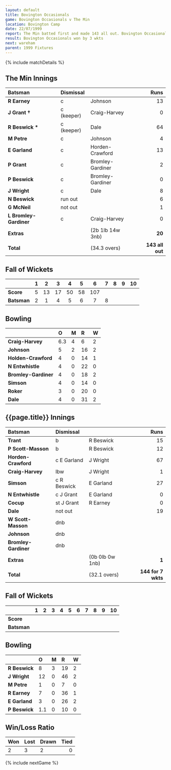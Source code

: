 ```yaml
---
layout: default
title: Bovington Occasionals
game: Bovington Occasionals v The Min
location: Bovington Camp
date: 22/07/1999
report: The Min batted first and made 143 all out. Bovington Occasionals replied with 144 for 7 wkts
result: Bovington Occasionals won by 3 wkts
next: wareham
parent: 1999 Fixtures
---
```


{% include matchDetails %}


## The Min Innings

| Batsman | Dismissal |  | Runs |
|:---|:---|---|---:|
| **R Earney** | c | Johnson | 13 |
| **J Grant &#8224;** | c (keeper) | Craig-Harvey | 0 |
| **R Beswick &#42;** | c (keeper) | Dale | 64 |
| **M Petre** | c | Johnson | 4 |
| **E Garland** | c | Horden-Crawford | 13 |
| **P Grant** | c | Bromley-Gardiner | 2 |
| **P Beswick** | c | Bromley-Gardiner | 0 |
| **J Wright** | c | Dale | 8 |
| **N Beswick** | run out |  | 6 |
| **G McNeil** | not out |  | 1 |
| **L Bromley-Gardiner** | c | Craig-Harvey | 0 |
| **Extras** | | (2b 1lb 14w 3nb) | **20** |
| **Total** | | (34.3 overs) | **143 all out** |

## Fall of Wickets

| | 1 | 2 | 3 | 4 | 5 | 6 | 7 | 8 | 9 | 10 |
|---|:---:|:---:|:---:|:---:|:---:|:---:|:---:|:---:|:---:|:---:|
| **Score** | 5 | 13 | 17 | 50 | 58 | 107 |  |  |  |  |
| **Batsman** | 2 | 1 | 4 | 5 | 6 | 7 | 8 |  |  |  |

## Bowling

| | O | M | R | W |
|---|:---|:---|:---|:---|
| **Craig-Harvey** | 6.3 | 4 | 6 | 2 |
| **Johnson** | 5 | 2 | 16 | 2 |
| **Holden-Crawford** | 4 | 0 | 14 | 1 |
| **N Entwhistle** | 4 | 0 | 22 | 0 |
| **Bromley-Gardiner** | 4 | 0 | 18 | 2 |
| **Simson** | 4 | 0 | 14 | 0 |
| **Roker** | 3 | 0 | 20 | 0 |
| **Dale** | 4 | 0 | 31 | 2 |

## {{page.title}} Innings

| Batsman | Dismissal |  | Runs |
|:---|:---|---|---:|
| **Trant** | b | R Beswick | 15 |
| **P Scott-Masson** | b | R Beswick | 12 |
| **Horden-Crawford** | c E Garland | J Wright | 67 |
| **Craig-Harvey** | lbw | J Wright | 1 |
| **Simson** | c R Beswick | E Garland | 27 |
| **N Entwhistle** | c J Grant | E Garland | 0 |
| **Cocup** | st J Grant | R Earney | 0 |
| **Dale** | not out |  | 19 |
| **W Scott-Masson** | dnb |  |  |
| **Johnson** | dnb |  |  |
| **Bromley-Gardiner** | dnb |  |  |
| **Extras** | | (0b 0lb 0w 1nb) | **1** |
| **Total** | | (32.1 overs) | **144 for 7 wkts** |

## Fall of Wickets

| | 1 | 2 | 3 | 4 | 5 | 6 | 7 | 8 | 9 | 10 |
|---|:---:|:---:|:---:|:---:|:---:|:---:|:---:|:---:|:---:|:---:|
| **Score** |  |  |  |  |  |  |  |  |  |  |
| **Batsman** |  |  |  |  |  |  |  |  |  |  |

## Bowling

| | O | M | R | W |
|---|:---|:---|:---|:---|
| **R Beswick** | 8 | 3 | 19 | 2 |
| **J Wright** | 12 | 0 | 46 | 2 |
| **M Petre** | 1 | 0 | 7 | 0 |
| **R Earney** | 7 | 0 | 36 | 1 |
| **E Garland** | 3 | 0 | 26 | 2 |
| **P Beswick** | 1.1 | 0 | 10 | 0 |

## Win/Loss Ratio

| Won | Lost | Drawn | Tied |
|:---|:---|:---|---:|
| 2 | 3 | 2 | 0 |

{% include nextGame %}